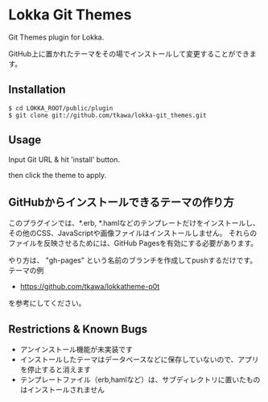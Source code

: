 # Lokka Git Themes

Git Themes plugin for Lokka.

GitHub上に置かれたテーマをその場でインストールして変更することができます。

## Installation

    $ cd LOKKA_ROOT/public/plugin
    $ git clone git://github.com/tkawa/lokka-git_themes.git

## Usage

Input Git URL & hit 'install' button.

then click the theme to apply.

## GitHubからインストールできるテーマの作り方

このプラグインでは、*.erb, *.hamlなどのテンプレートだけをインストールし、その他のCSS、JavaScriptや画像ファイルはインストールしません。
それらのファイルを反映させるためには、GitHub Pagesを有効にする必要があります。

やり方は、 "gh-pages" という名前のブランチを作成してpushするだけです。テーマの例

* https://github.com/tkawa/lokkatheme-p0t

を参考にしてください。

## Restrictions & Known Bugs

* アンインストール機能が未実装です
* インストールしたテーマはデータベースなどに保存していないので、アプリを停止すると消えます
* テンプレートファイル（erb,hamlなど）は、サブディレクトリに置いたものはインストールされません
